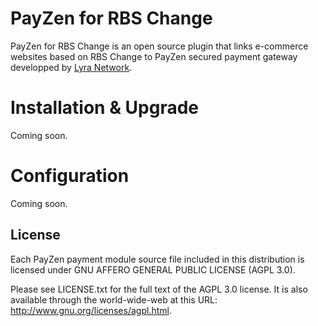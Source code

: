 # PayZen for RBS Change

PayZen for RBS Change is an open source plugin that links e-commerce websites based on RBS Change to PayZen secured payment gateway developped by [Lyra Network](https://www.lyra-network.com/).

# Installation & Upgrade

Coming soon.

# Configuration

Coming soon.

## License

Each PayZen payment module source file included in this distribution is licensed under GNU AFFERO GENERAL PUBLIC LICENSE (AGPL 3.0).

Please see LICENSE.txt for the full text of the AGPL 3.0 license. It is also available through the world-wide-web at this URL: http://www.gnu.org/licenses/agpl.html.
